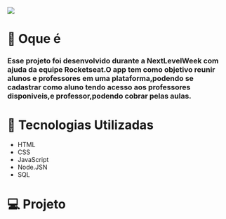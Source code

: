 ![](https://imgur.com/3cZPiXV.png)

# :rocket: Oque é
### Esse projeto foi desenvolvido durante a NextLevelWeek com ajuda da equipe Rocketseat.O app tem como objetivo reunir alunos e professores em uma plataforma,podendo se cadastrar como aluno tendo acesso aos professores disponiveis,e professor,podendo cobrar pelas aulas.

# :orange_book: Tecnologias Utilizadas
* HTML
* CSS
* JavaScript
* Node.JSN
* SQL

# :computer: Projeto
